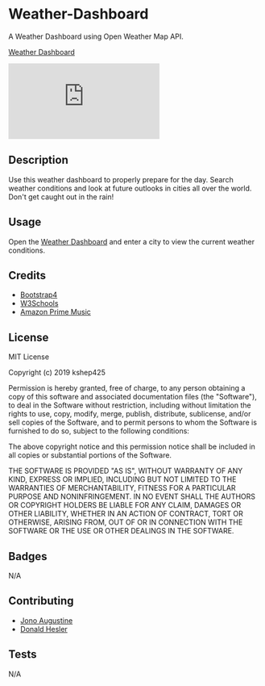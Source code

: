 # Weather-Dashboard
A Weather Dashboard using Open Weather Map API. 

[Weather Dashboard](https://kshep425.github.io/Weather-Dashboard/)
<iframe src="https://youtu.be/ThpNylTo9oA" frameborder="0" allowfullscreen></iframe>

## Description
Use this weather dashboard to properly prepare for the day.  Search weather conditions and look at future outlooks in cities all over the world.  Don't get caught out in the rain!

## Usage
Open the [Weather Dashboard](https://kshep425.github.io/Weather-Dashboard/) and enter a city to view the current weather conditions.

## Credits

* [Bootstrap4](https://www.getbootstrap.com)
* [W3Schools](https://www.w3schools.com)
* [Amazon Prime Music](https://music.amazon.com)

## License
MIT License

Copyright (c) 2019 kshep425

Permission is hereby granted, free of charge, to any person obtaining a copy
of this software and associated documentation files (the "Software"), to deal
in the Software without restriction, including without limitation the rights
to use, copy, modify, merge, publish, distribute, sublicense, and/or sell
copies of the Software, and to permit persons to whom the Software is
furnished to do so, subject to the following conditions:

The above copyright notice and this permission notice shall be included in all
copies or substantial portions of the Software.

THE SOFTWARE IS PROVIDED "AS IS", WITHOUT WARRANTY OF ANY KIND, EXPRESS OR
IMPLIED, INCLUDING BUT NOT LIMITED TO THE WARRANTIES OF MERCHANTABILITY,
FITNESS FOR A PARTICULAR PURPOSE AND NONINFRINGEMENT. IN NO EVENT SHALL THE
AUTHORS OR COPYRIGHT HOLDERS BE LIABLE FOR ANY CLAIM, DAMAGES OR OTHER
LIABILITY, WHETHER IN AN ACTION OF CONTRACT, TORT OR OTHERWISE, ARISING FROM,
OUT OF OR IN CONNECTION WITH THE SOFTWARE OR THE USE OR OTHER DEALINGS IN THE
SOFTWARE.

## Badges
N/A

## Contributing
* [Jono Augustine](https://github.com/JonoAugustine)
* [Donald Hesler](https://www.linkedin.com/in/davishesler/)

## Tests
N/A
